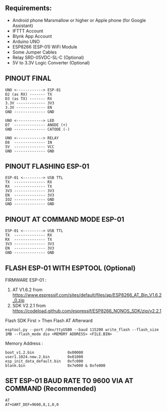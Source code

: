 ## Requirements:
* Android phone Marsmallow or higher or Apple phone (for Google Assistant)
* IFTTT Account
* Blynk App Account
* Arduino UNO
* ESP8266 (ESP-01) WiFi Module
* Some Jumper Cables
* Relay SRD-05VDC-SL-C (Optional)
* 5V to 3.3V Logic Converter (Optional)

## PINOUT FINAL
```text
UNO <------------> ESP-01
D2 (as RX) ------- TX
D3 (as TX) ------- RX
3.3V ------------- 3V3
3.3V ------------- EN
GND -------------- GND
```
```text
UNO <------------> LED
D7  -------------- ANODE (+)
GND -------------- CATODE (-)
```
```text
UNO <------------> RELAY
D8  -------------- IN
5V  -------------- VCC
GND -------------- GND
```


## PINOUT FLASHING ESP-01
```text
ESP-01 <---------> USB TTL
TX  -------------- RX
RX  -------------- TX
3V3 -------------- 3V3
EN  -------------- 3V3
IO2 -------------- GND
GND -------------- GND
```


## PINOUT AT COMMAND MODE ESP-01
```text
ESP-01 <---------> USB TTL
TX  -------------- RX
RX  -------------- TX
3V3 -------------- 3V3
EN  -------------- 3V3
GND -------------- GND
```


## FLASH ESP-01 WITH ESPTOOL (Optional)

FIRMWARE ESP-01 :
1) AT  V1.6.2 from https://www.espressif.com/sites/default/files/ap/ESP8266_AT_Bin_V1.6.2_0.zip
2) SDK V2.2.1 from https://codeload.github.com/espressif/ESP8266_NONOS_SDK/zip/v2.2.1

Flash SDK First > Then Flash AT Afterward

```text
esptool.py --port /dev/ttyUSB0 --baud 115200 write_flash --flash_size 1MB --flash_mode dio <MEMORY ADDRESS> <FILE.BIN>
```
Memory Address :

```text
boot_v1.2.bin               0x00000
user1.1024.new.2.bin        0x01000
esp_init_data_default.bin   0xfc000
blank.bin                   0x7e000 & 0xfe000
```


## SET ESP-01 BAUD RATE TO 9600 VIA AT COMMAND (Recommended)
```text
AT
AT+UART_DEF=9600,8,1,0,0
```

